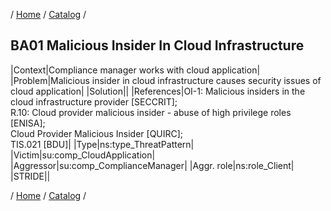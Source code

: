 / [Home](/acctp/) / [Catalog](/acctp/catalog/) /

## BA01 Malicious Insider In Cloud Infrastructure

|Context|Compliance manager works with cloud application|
|Problem|Malicious insider in cloud infrastructure causes security issues of cloud application|
|Solution||
|References|OI-1: Malicious insiders in the cloud infrastructure provider [SECCRIT];<br /> R.10: Cloud provider malicious insider - abuse of high privilege roles [ENISA];<br /> Cloud Provider Malicious Insider [QUIRC];<br /> TIS.021 [BDU]|
|Type|ns:type_ThreatPattern|
|Victim|su:comp_CloudApplication|
|Aggressor|su:comp_ComplianceManager|
|Aggr. role|ns:role_Client|
|STRIDE||

/ [Home](/acctp/) / [Catalog](/acctp/catalog/) /
